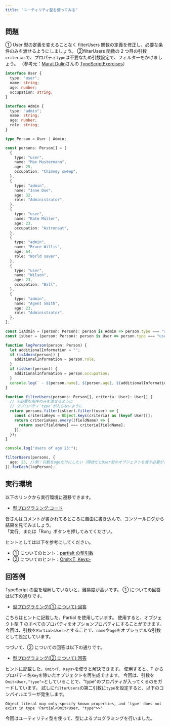 ```yaml
---
title: "ユーティリティ型を使ってみる"
---
```


## 問題

① User 型の定義を変えることなく filterUsers 関数の定義を修正し、必要な条件のみを渡せるようにしましょう。
②filterUsers 関数の 2 つ目の引数`criterias`で、プロパティ`type`は不要なため引数設定で、フィルターをかけましょう。
（参考元：[Marat Dulin](https://github.com/mdevils)さんの [TypeScriptExercises](https://typescript-exercises.github.io/)）

```typescript
interface User {
  type: "user";
  name: string;
  age: number;
  occupation: string;
}

interface Admin {
  type: "admin";
  name: string;
  age: number;
  role: string;
}

type Person = User | Admin;

const persons: Person[] = [
  {
    type: "user",
    name: "Max Mustermann",
    age: 25,
    occupation: "Chimney sweep",
  },
  {
    type: "admin",
    name: "Jane Doe",
    age: 32,
    role: "Administrator",
  },
  {
    type: "user",
    name: "Kate Müller",
    age: 23,
    occupation: "Astronaut",
  },
  {
    type: "admin",
    name: "Bruce Willis",
    age: 64,
    role: "World saver",
  },
  {
    type: "user",
    name: "Wilson",
    age: 23,
    occupation: "Ball",
  },
  {
    type: "admin",
    name: "Agent Smith",
    age: 23,
    role: "Administrator",
  },
];

const isAdmin = (person: Person): person is Admin => person.type === "admin";
const isUser = (person: Person): person is User => person.type === "user";

function logPerson(person: Person) {
  let additionalInformation = "";
  if (isAdmin(person)) {
    additionalInformation = person.role;
  }
  if (isUser(person)) {
    additionalInformation = person.occupation;
  }
  console.log(` - ${person.name}, ${person.age}, ${additionalInformation}`);
}

function filterUsers(persons: Person[], criteria: User): User[] {
  // ①必要な条件のみを渡せるように
  // ②プロパティ`type`が入らないように
  return persons.filter(isUser).filter((user) => {
    const criteriaKeys = Object.keys(criteria) as (keyof User)[];
    return criteriaKeys.every((fieldName) => {
      return user[fieldName] === criteria[fieldName];
    });
  });
}

console.log("Users of age 23:");

filterUsers(persons, {
  age: 23, //例：引数をageだけにしたい（現状だとUser型のオブジェクトを渡す必要がある）
}).forEach(logPerson);
```

## 実行環境

以下のリンクから実行環境に遷移できます。

- [型プログラミング:コード](https://www.typescriptlang.org/ja/play?#code/JYOwLgpgTgZghgYwgAgKoGdrIN4ChkHJgCeADhAFzIDkArplNQNz6EhwC2ly6YUoAcxaFkcAdxC0OAI2jDCAewQJapOGGAKQVXvxBDcAX1y5QkWIhQBBACYdQOVgRLkq1OHdDMnydlx18gvIEYhJSslDByFAKADbcukFGJi4oAArQ6FrIALxoDMgAPsi29iAsuAhavMjkUFkg6FQZ9VoA2gC6uchtPthEZNx0DNQANL6cQwCycAAeyFP05hxwICBjouJUAEwArONKKmoaWm4AwgAWwBwgEMQ8AO4QEKTUyIajfT4iqW4eZWNvmxJm4AFKrFAAEQUEEBIhEoSoAGZtp94YQYvE3KVQMBdOoFIwfB8vujnIM3PRoHCyX4hgBpdQoKYAH9i8UYaLJiOQ2yRXPRh1U6k02hoVl0WjgtDA1GJAscZIGrho-y8CpEdLcACEoLQkMgAOrAdl4mnonkANgALBqMXEhobCbEbDw4AA3any0lk340KmcoEELU0Y2xBrm+E8vl2ghC46inVwdlykQkkR4JV+9yedaxib+cXicDIADK9jAF0jCK2vP5QeiDuxubxfAJRLTuA6FSqjTAyDxOJA3QAFHUGs1MloAJRUcfZPElXO5AB8tSnIAAdKlcjk8jmASxezU8RgsHkxxvJ60QLP1zeB+h8ue1-Otzu9-uA95cDBaCAEBOYdYgUAQWgaS8b2vBpp0VQh4n7DwbGAIDkwASRAGBCRWIDumobwRGAGBkBHQdc0gmDYMzbkbGQ1DYgwrCoBw0VujfTdMQgKJjEI4jSPQM8oAomcqIbJCUNFdDMOwkVsjydj41k8piR8Y8HU3ECBBHAADZAAFpkAAEmwdi6Q+IyTI3TdQnM4zxPoxiZKAwxtOnFhjF-f9ANYmATXMQT0GExpoPaDpxgQfhzGAOAqEEu9BM6RwAHokuQQADEkAUf1AEDIwArBkAQ3NADe5QA7BkAfwZACSGQBCO0AbQZAGiGQAIhkAMQZAGsGXAUuQQBDEkAdYZAFuGQBFhkAMYZAGKGbTUm0wAZBkAU0VAEiGHLABEGRqWpEKAIDAWgoGHN90E3XzYnMfi4u2vzoBHEcA1gnI12o9Fj37CKUOgaL6TuJ88gAeWkAArCBAM3ABrZ6RzuqK4FguAnxHf7iAUYi4s6KIlpWtbhyBh64Ce4gtogT0oGIE7fIgF0ADlJnOy6GwR1b1uQAM2nxonJi6T9kBR-g4Fp4ACZsYmuG7BtDDc4kBY8tT4g00CR2oALkGhzYUD5ChqAF38jqgAKRx8TaFSuqNaz5ZAUsAaPlACx-wBUfUAB1MytCQADBkARQYmsAdQZAH0GWbAAh-wA-50ANqcrcACwZBMAaPUisAKoZADWGQAOhkAcoZAHqGQAJhkqwBNBmysbACEGGrAEh-lTp22wkAFFEAuEdNPAmcmCAA)

皆さんはコメントが書かれてるところに自由に書き込んで、コンソールログから結果を見てみましょう。  
「実行」または「Run」ボタンを押してみてください。

ヒントとしては以下を参考にしてください。

- ① についてのヒント：[partialt の型引数](https://typescriptbook.jp/reference/type-reuse/utility-types/partial#partialt%E3%81%AE%E5%9E%8B%E5%BC%95%E6%95%B0)
- ② についてのヒント：[Omit<T, Keys>](https://typescriptbook.jp/reference/type-reuse/utility-types/omit)

## 回答例

TypeScript の型を理解していないと、難易度が高いです。
① についての回答は以下の通りです。

- [型プログラミング(① について):回答](https://www.typescriptlang.org/ja/play?#code/JYOwLgpgTgZghgYwgAgKoGdrIN4ChkHJgCeADhAFzIDkArplNQNz6EhwC2ly6YUoAcxaFkcAdxC0OAI2jDCAewQJapOGGAKQVXvxBDcAX1y5QkWIhQBBACYdQOVgRLkq1OHdDMnydlx18gvIEYhJSslDByFAKADbcukFGJi4oAArQ6FrIALxoDMgAPsi29iAsuAhavMjkUFkg6FQZ9VoA2gC6uchtPthEZNx0DNQANL6cQwCycAAeyFP05hxwICBjouJUAEwArONKKmoaWm4AwgAWwBwgEMQ8AO4QEKTUyIajfT4iqW4eZWNvmxJm4AFKrFAAEQUEEBIhEoSoAGZtp94YQYvE3KVQMBdOoFIwfB8vujnIM3PRoHCyX4hgBpdQoKYAH9i8UYaLJiOQ2yRXPRh1U6k02hoVl0WjgtDA1GJAscZIGrho-y8CpEdLcACEoLQkMgAOrAdl4mnonkANgALBqMXEhobCbEbDw4AA3any0lk340KmcoEELU0Y2xBrm+E8vl2ghC46inVwdlykQkkR4JV+9yedaxib+cXicDIADK9jAF0jCK2vP5QeiDuxubxfAJRLTuA6FSqjTAyDxOJA3QAFHUGs1MloAJRUcfZPElXO5AB8tSnIAAdKlcjk8jmASxezU8RgsHkxxvJ60QLP1zeB+h8ue1-Otzu9-uA95cDBaCAEBOYdYgUAQWgaS8b2vBpp0VQh4n7DwbGAIDkwASRAGBCRWIDumobwRGAGBkBHQdc0gmDYMzbkbGQ1DYgwrCoBw0VujfTdMQgKJjEI4jSPQM8oAomcqIbJCUNFdDMOwkVsjydj41k8piR8Y8HU3ECBBHAADZAAFpkAAEmwdi6Q+IyTI3TdQnM4zxPoxiZKAwxtOnFhjF-f9ANYmATXMQT0GExpoPaDpxgQfhzGAOBmjgKANGTAAeQSVzvQTOjgggoAgMBaCgYc33QTdfNicx+ME6dir86ARxHANYJyNdqPRY9+wilDoGi+k7ifPIAHlpAAKwgQDNwAax6kd2qiuBYLgJ8Rwm4gFGIirOiiERsty-LkGmzq4G64giogT0oGIWrfIgF0ADlJgapqG02nK8uHAM2kum7Ji6T9dsi-b3uAK6bFurhuwbQw3OJSGPLU+INNAkdqAC5AVs2FA+QoahId-aqoACkcfEKhVmqjWs+RUyqmIAUUQC4R008CZyYIA)

こちらはヒントに記載した、Partial を使用しています。
使用すると、オブジェクト型 T のすべてのプロパティをオプションプロパティにすることができます。
今回は、引数を`Partial<User>`とすることで、`name`や`age`をオプショナルな引数として設定しています。

つづいて、② についての回答は以下の通りです。

- [型プログラミング(② について):回答](https://www.typescriptlang.org/ja/play?#code/JYOwLgpgTgZghgYwgAgKoGdrIN4ChkHJgCeADhAFzIDkArplNQNz6EhwC2ly6YUoAcxaFkcAdxC0OAI2jDCAewQJapOGGAKQVXvxBDcAX1y5QkWIhQBBACYdQOVgRLkq1OHdDMnydlx18gvIEYhJSslDByFAKADbcukFGJi4oAArQ6FrIALxoDMgAPsi29iAsuAhavMjkUFkg6FQZ9VoA2gC6uchtPthEZNx0DNQANL6cQwCycAAeyFP05hxwICBjouJUAEwArONKKmoaWm4AwgAWwBwgEMQ8AO4QEKTUyIajfT4iqW4eZWNvmxJm4AFKrFAAEQUEEBIhEoSoAGZtp94YQYvE3KVQMBdOoFIwfB8vujnIM3PRoHCyX4hgBpdQoKYAH9i8UYaLJiOQ2yRXPRh1U6k02hoVl0WjgtDA1GJAscZIGrho-y8CpEdLcACEoLQkMgAOrAdl4mnonkANgALBqMXEhobCbEbDw4AA3any0lk340KmcoEELU0Y2xBrm+E8vl2ghC46inVwdlykQkkR4JV+9yedaxib+cXicDIADK9jAF0jCK2vP5QeiDuxubxfAJRLTuA6FSqjTAyDxOJA3QAFHUGs1MloAJRUcfZPElXO5AB8tSnIAAdKlcjk8jmASxezU8RgsHkxxvJ60QLP1zeB+h8ue1-Otzu9-uA95cDBaCAEBOYdYgUAQWgaS8b2vBpp0VQh4n7DwbGAIDkwASRAGBCRWIDumobwRGAGBkBHQdc0gmDYMzbkbGQ1DYgwrCoBw0VujfTdMQgKJjEI4jSPQM8oAomcqIbJCUNFdDMOwkVsjydj41k8piR8Y8HU3ECBBHAADZAAFpkAAEmwdi6Q+IyTI3TdQnM4zxPoxiZKAwxtOnFhjF-f9ANYmATXMQT0GExpoPaDpxgQfhzGAOBmjgKANGTAAeAB5CtEsE0YACJUkylcVzvQTOjgggoAgMBaCgYc33QTdfNicx+ME6dar86ARxHANYJyNdqPRY9+wilDoGi+k7ifPJkukAArCBAM3ABrMaR0GqK4FguAnxHRbiAUYjUpQ9KGCynL8s6KIRFK8rKuQFbhrgUbiBqiBPSgYh2t8iAXQAOUmLqeobC6yoq4cAzaD7vsmLpPxuyK7rB4BPpsH6uG7BtDDc4kMY8tT4g00CR2oALkF2zYUD5ChqAx39WqgAKRx8aqFV6qNaz5FTmqYgBRRALhHTTwJnJggA)

ヒントに記載した、`Omit<T, Keys>`を使うと解決できます。
使用すると、T からプロパティ名`Key`を除いたオブジェクトを再生成できます。
今回は、引数を`Omit<User,"type">`としていることで、"type"のプロパティが入ってくるのをガードしています。
試しに`filterUsers`の第二引数に`type`を設定すると、以下のコンパイルエラーが発生します。

`Object literal may only specify known properties, and 'type' does not exist in type 'Partial<Omit<User, "type">>'`

今回はユーティリティ型を使って、型によるプログラミングを行いました。
